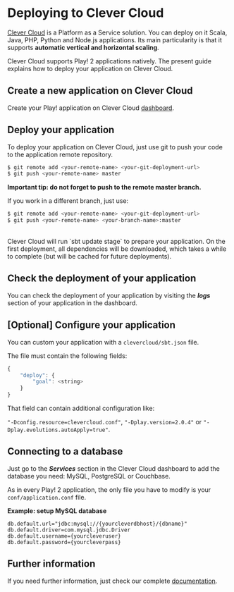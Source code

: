<!--- Copyright (C) 2009-2018 Lightbend Inc. <https://www.lightbend.com> -->
# Deploying to Clever Cloud
[Clever Cloud](https://www.clever-cloud.com/en/) is a Platform as a Service solution. You can deploy on it Scala, Java, PHP, Python and Node.js applications. Its main particularity is that it supports **automatic vertical and horizontal scaling**.

Clever Cloud supports Play! 2 applications natively. The present guide explains how to deploy your application on Clever Cloud.

## Create a new application on Clever Cloud

Create your Play! application on Clever Cloud [dashboard](https://console.clever-cloud.com).

## Deploy your application

To deploy your application on Clever Cloud, just use git to push your code to the application remote repository.


```bash
$ git remote add <your-remote-name> <your-git-deployment-url>
$ git push <your-remote-name> master
```

**Important tip: do not forget to push to the remote master branch.**

If you work in a different branch, just use: 

```bash
$ git remote add <your-remote-name> <your-git-deployment-url>
$ git push <your-remote-name> <your-branch-name>:master
```

<br/>
Clever Cloud will run `sbt update stage` to prepare your application. On the first deployment, all dependencies will be downloaded, which takes a while to complete (but will be cached for future deployments).


## Check the deployment of your application

You can check the deployment of your application by visiting the ***logs*** section of your application in the dashboard.


## [Optional] Configure your application
You can custom your application with a `clevercloud/sbt.json` file.

The file must contain the following fields:

```javascript
{
    "deploy": {
        "goal": <string>
    }
}
```

That field can contain additional configuration like:

`"-Dconfig.resource=clevercloud.conf"`, `"-Dplay.version=2.0.4"` or `"-Dplay.evolutions.autoApply=true"`.

## Connecting to a database

Just go to the ***Services*** section in the Clever Cloud dashboard to add the database you need: MySQL, PostgreSQL or Couchbase.

As in every Play! 2 application, the only file you have to modify is your `conf/application.conf` file.

**Example: setup MySQL database**

```
db.default.url="jdbc:mysql://{yourcleverdbhost}/{dbname}"
db.default.driver=com.mysql.jdbc.Driver
db.default.username={yourcleveruser}
db.default.password={yourcleverpass}
```

## Further information
If you need further information, just check our complete [documentation](https://www.clever-cloud.com/doc/java/play-framework-2/).

